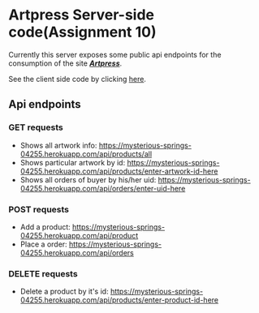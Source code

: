 # Artpress Server-side code(Assignment 10)
Currently this server exposes some public api endpoints for the consumption of the site ***[Artpress](https://art-press.web.app/)***. 

See the client side code by clicking [here](https://github.com/ashutoshbw314/artpress-client).

## Api endpoints
### GET requests
* Shows all artwork info: <https://mysterious-springs-04255.herokuapp.com/api/products/all>
* Shows particular artwork by id: <https://mysterious-springs-04255.herokuapp.com/api/products/enter-artwork-id-here>
* Shows all orders of buyer by his/her uid: <https://mysterious-springs-04255.herokuapp.com/api/orders/enter-uid-here>

### POST requests
* Add a product: <https://mysterious-springs-04255.herokuapp.com/api/product>
* Place a order: <https://mysterious-springs-04255.herokuapp.com/api/orders>


### DELETE requests
* Delete a product by it's id: <https://mysterious-springs-04255.herokuapp.com/api/products/enter-product-id-here>
